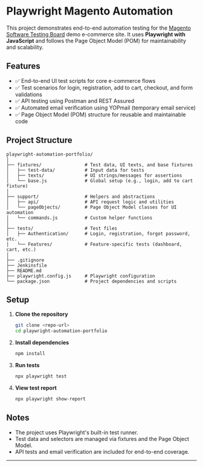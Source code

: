 # Playwright Magento Automation

This project demonstrates end-to-end automation testing for the [Magento Software Testing Board](https://magento.softwaretestingboard.com/) demo e-commerce site. It uses **Playwright with JavaScript** and follows the Page Object Model (POM) for maintainability and scalability.

## Features

- ✅ End-to-end UI test scripts for core e-commerce flows
- ✅ Test scenarios for login, registration, add to cart, checkout, and form validations
- ✅ API testing using Postman and REST Assured
- ✅ Automated email verification using YOPmail (temporary email service)
- ✅ Page Object Model (POM) structure for reusable and maintainable code

## Project Structure

```
playwright-automation-portfolio/
│
├── fixtures/                # Test data, UI texts, and base fixtures
│   ├── test-data/           # Input data for tests
│   ├── texts/               # UI strings/messages for assertions
│   └── base.js              # Global setup (e.g., login, add to cart fixture)
│
├── support/                 # Helpers and abstractions
│   ├── api/                 # API request logic and utilities
│   └── pageObjects/         # Page Object Model classes for UI automation
│   └── commands.js          # Custom helper functions
│
├── tests/                   # Test files
│   ├── Authentication/      # Login, registration, forgot password, etc.
│   └── Features/            # Feature-specific tests (dashboard, cart, etc.)
│
├── .gitignore
├── Jenkinsfile
├── README.md
├── playwright.config.js     # Playwright configuration
└── package.json             # Project dependencies and scripts
```

## Setup

1. **Clone the repository**
   ```sh
   git clone <repo-url>
   cd playwright-automation-portfolio
   ```

2. **Install dependencies**
   ```sh
   npm install
   ```

3. **Run tests**
   ```sh
   npx playwright test
   ```

4. **View test report**
   ```sh
   npx playwright show-report
   ```

## Notes

- The project uses Playwright's built-in test runner.
- Test data and selectors are managed via fixtures and the Page Object Model.
- API tests and email verification are included for end-to-end coverage.

---
